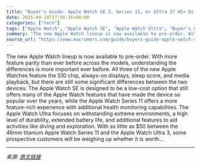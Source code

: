 ```yaml
---
title: "Buyer's Guide: Apple Watch SE 3, Series 11, or Ultra 3? 45+ Differences Compared"
date: 2025-09-10T17:56:16+08:00
categories: ["tech"]
tags: ["Apple Watch", "Apple Watch SE", "Apple Watch Ultra", "Buyer's Guide", "Featured"]
summary: "The new Apple Watch lineup is now available to pre-order. With more feature parity than ever before across the models, understanding the differences is more important ever before. All three of the new"
source_url: "https://www.macrumors.com/guide/buyers-guide-apple-watch-se-3-series-11-ultra-3/"
---
```


The new Apple Watch lineup is now available to pre-order. With more feature parity than ever before across the models, understanding the differences is more important ever before. All three of the new Apple Watches feature the S10 chip, always-on displays, sleep score, and media playback, but there are still some significant differences between the two devices. The Apple Watch SE is designed to be a low-cost option that still offers many of the Apple Watch features that have made the device so popular over the years, while the Apple Watch Series 11 offers a more feature-rich experience with additional health monitoring capabilities. The Apple Watch Ultra focuses on withstanding extreme environments, a high level of durability, extended battery life, and additional features to aid activities like diving and exploration. With as little as &#36;50 between the 46mm titanium Apple Watch Series 11 and the Apple Watch Ultra 3, some prospective customers will be weighing up whether it is worth...

---

*来源: [原文链接](https://www.macrumors.com/guide/buyers-guide-apple-watch-se-3-series-11-ultra-3/)*
